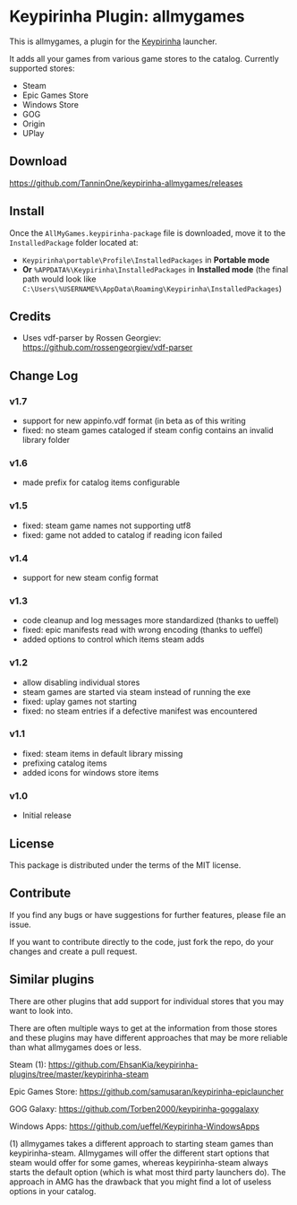 # Keypirinha Plugin: allmygames

This is allmygames, a plugin for the
[Keypirinha](http://keypirinha.com) launcher.

It adds all your games from various game stores to the catalog.
Currently supported stores:
- Steam
- Epic Games Store
- Windows Store
- GOG
- Origin
- UPlay

## Download

https://github.com/TanninOne/keypirinha-allmygames/releases


## Install

Once the `AllMyGames.keypirinha-package` file is downloaded,
move it to the `InstalledPackage` folder located at:

* `Keypirinha\portable\Profile\InstalledPackages` in **Portable mode**
* **Or** `%APPDATA%\Keypirinha\InstalledPackages` in **Installed mode** (the
  final path would look like
  `C:\Users\%USERNAME%\AppData\Roaming\Keypirinha\InstalledPackages`)

## Credits

* Uses vdf-parser by Rossen Georgiev: https://github.com/rossengeorgiev/vdf-parser

## Change Log

### v1.7
* support for new appinfo.vdf format (in beta as of this writing
* fixed: no steam games cataloged if steam config contains an invalid library folder

### v1.6
* made prefix for catalog items configurable

### v1.5
* fixed: steam game names not supporting utf8
* fixed: game not added to catalog if reading icon failed

### v1.4
* support for new steam config format

### v1.3
* code cleanup and log messages more standardized (thanks to ueffel)
* fixed: epic manifests read with wrong encoding (thanks to ueffel)
* added options to control which items steam adds

### v1.2
* allow disabling individual stores
* steam games are started via steam instead of running the exe
* fixed: uplay games not starting
* fixed: no steam entries if a defective manifest was encountered

### v1.1

* fixed: steam items in default library missing
* prefixing catalog items
* added icons for windows store items

### v1.0

* Initial release


## License

This package is distributed under the terms of the MIT license.

## Contribute
If you find any bugs or have suggestions for further features, please file an issue.

If you want to contribute directly to the code, just fork the repo, do your changes and create a pull request.

## Similar plugins

There are other plugins that add support for individual stores that you may want to look into.

There are often multiple ways to get at the information from those stores and these plugins may
have different approaches that may be more reliable than what allmygames does or less.

Steam (1): https://github.com/EhsanKia/keypirinha-plugins/tree/master/keypirinha-steam

Epic Games Store: https://github.com/samusaran/keypirinha-epiclauncher

GOG Galaxy: https://github.com/Torben2000/keypirinha-goggalaxy

Windows Apps: https://github.com/ueffel/Keypirinha-WindowsApps

(1) allmygames takes a different approach to starting steam games than keypirinha-steam. Allmygames will
offer the different start options that steam would offer for some games, whereas keypirinha-steam always starts
the default option (which is what most third party launchers do).
The approach in AMG has the drawback that you might find a lot of useless options in your catalog.

